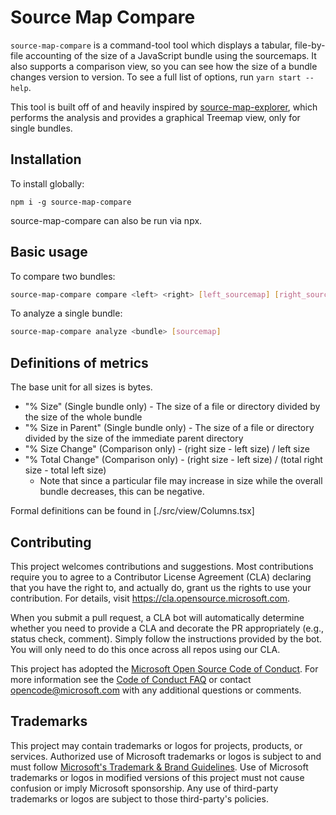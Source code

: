 # Source Map Compare

`source-map-compare` is a command-tool tool which displays a tabular, file-by-file accounting of the size of a JavaScript bundle using the sourcemaps. It also supports a comparison view, so you can see how the size of a bundle changes version to version. To see a full list of options, run `yarn start --help`.

This tool is built off of and heavily inspired by [source-map-explorer](https://github.com/danvk/source-map-explorer/), which performs the analysis and provides a graphical Treemap view, only for single bundles.

## Installation

To install globally:

```
npm i -g source-map-compare
```

source-map-compare can also be run via npx.

## Basic usage

To compare two bundles:

```sh
source-map-compare compare <left> <right> [left_sourcemap] [right_sourcemap]
```

To analyze a single bundle:

```sh
source-map-compare analyze <bundle> [sourcemap]
```

## Definitions of metrics

The base unit for all sizes is bytes.

- "% Size" (Single bundle only) - The size of a file or directory divided by the size of the whole bundle
- "% Size in Parent" (Single bundle only) - The size of a file or directory divided by the size of the immediate parent directory
- "% Size Change" (Comparison only) - (right size - left size) / left size
- "% Total Change" (Comparison only) - (right size - left size) / (total right size - total left size)
  - Note that since a particular file may increase in size while the overall bundle decreases, this can be negative.

Formal definitions can be found in [./src/view/Columns.tsx]

## Contributing

This project welcomes contributions and suggestions. Most contributions require you to agree to a
Contributor License Agreement (CLA) declaring that you have the right to, and actually do, grant us
the rights to use your contribution. For details, visit https://cla.opensource.microsoft.com.

When you submit a pull request, a CLA bot will automatically determine whether you need to provide
a CLA and decorate the PR appropriately (e.g., status check, comment). Simply follow the instructions
provided by the bot. You will only need to do this once across all repos using our CLA.

This project has adopted the [Microsoft Open Source Code of Conduct](https://opensource.microsoft.com/codeofconduct/).
For more information see the [Code of Conduct FAQ](https://opensource.microsoft.com/codeofconduct/faq/) or
contact [opencode@microsoft.com](mailto:opencode@microsoft.com) with any additional questions or comments.

## Trademarks

This project may contain trademarks or logos for projects, products, or services. Authorized use of Microsoft
trademarks or logos is subject to and must follow
[Microsoft's Trademark & Brand Guidelines](https://www.microsoft.com/en-us/legal/intellectualproperty/trademarks/usage/general).
Use of Microsoft trademarks or logos in modified versions of this project must not cause confusion or imply Microsoft sponsorship.
Any use of third-party trademarks or logos are subject to those third-party's policies.

